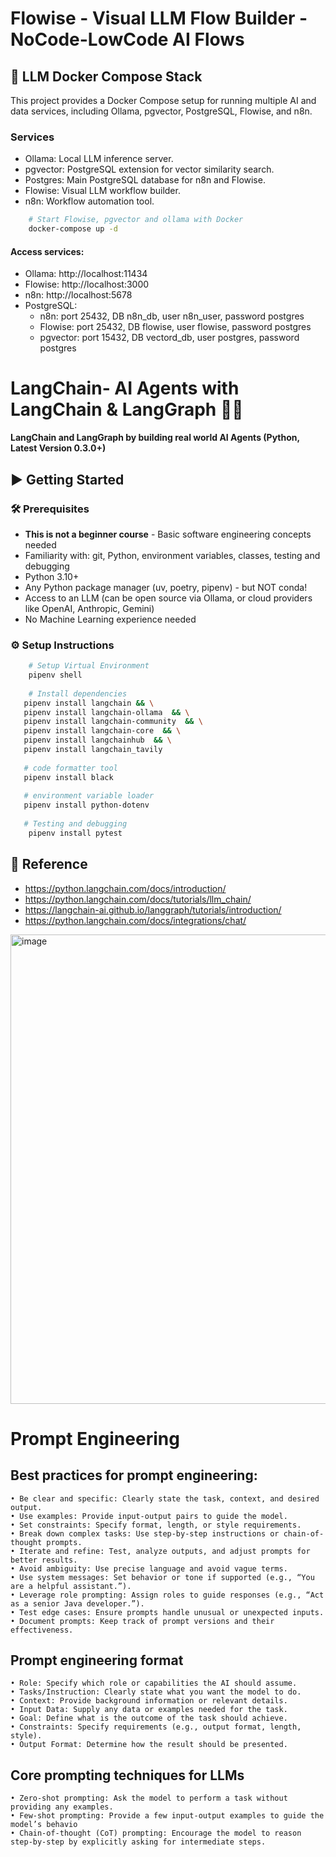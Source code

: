 # Flowise - Visual LLM Flow Builder - NoCode-LowCode AI Flows

## 🚀 LLM Docker Compose Stack
This project provides a Docker Compose setup for running multiple AI and data services, including Ollama, pgvector, PostgreSQL, Flowise, and n8n.


### Services
- Ollama: Local LLM inference server.
- pgvector: PostgreSQL extension for vector similarity search.
- Postgres: Main PostgreSQL database for n8n and Flowise.
- Flowise: Visual LLM workflow builder.
- n8n: Workflow automation tool.

```bash
    # Start Flowise, pgvector and ollama with Docker
    docker-compose up -d
```
#### Access services:
- Ollama: http://localhost:11434
- Flowise: http://localhost:3000
- n8n: http://localhost:5678
- PostgreSQL:
  - n8n: port 25432, DB n8n_db, user n8n_user, password postgres 
  - Flowise: port 25432, DB flowise, user flowise, password postgres 
  - pgvector: port 15432, DB vectord_db, user postgres, password postgres

# LangChain- AI Agents with LangChain & LangGraph 🦜🔗

**LangChain and LangGraph by building real world AI Agents (Python, Latest Version 0.3.0+)**

## ▶️ Getting Started

### 🛠️ Prerequisites
- **This is not a beginner course** - Basic software engineering concepts needed
- Familiarity with: git, Python, environment variables, classes, testing and debugging
- Python 3.10+
- Any Python package manager (uv, poetry, pipenv) - but NOT conda!
- Access to an LLM (can be open source via Ollama, or cloud providers like OpenAI, Anthropic, Gemini)
- No Machine Learning experience needed

### ⚙️ Setup Instructions

```bash
    # Setup Virtual Environment
    pipenv shell
   
    # Install dependencies
   pipenv install langchain && \
   pipenv install langchain-ollama  && \
   pipenv install langchain-community  && \
   pipenv install langchain-core  && \
   pipenv install langchainhub  && \
   pipenv install langchain_tavily
   
   # code formatter tool
   pipenv install black
   
   # environment variable loader
   pipenv install python-dotenv
   
   # Testing and debugging
    pipenv install pytest
```

## 🙏 Reference

- https://python.langchain.com/docs/introduction/
- https://python.langchain.com/docs/tutorials/llm_chain/
- https://langchain-ai.github.io/langgraph/tutorials/introduction/
- https://python.langchain.com/docs/integrations/chat/



<img width="1645" height="751" alt="image" src="https://github.com/user-attachments/assets/e8b56e63-c736-40e4-ae5b-72f18e664d46" />


# Prompt Engineering
## Best practices for prompt engineering:
	• Be clear and specific: Clearly state the task, context, and desired output.
	• Use examples: Provide input-output pairs to guide the model.
	• Set constraints: Specify format, length, or style requirements.
	• Break down complex tasks: Use step-by-step instructions or chain-of-thought prompts.
	• Iterate and refine: Test, analyze outputs, and adjust prompts for better results.
	• Avoid ambiguity: Use precise language and avoid vague terms.
	• Use system messages: Set behavior or tone if supported (e.g., “You are a helpful assistant.”).
	• Leverage role prompting: Assign roles to guide responses (e.g., “Act as a senior Java developer.”).
	• Test edge cases: Ensure prompts handle unusual or unexpected inputs.
	• Document prompts: Keep track of prompt versions and their effectiveness.


## Prompt engineering format
	• Role: Specify which role or capabilities the AI should assume.
	• Tasks/Instruction: Clearly state what you want the model to do.
	• Context: Provide background information or relevant details.
	• Input Data: Supply any data or examples needed for the task.
	• Goal: Define what is the outcome of the task should achieve.
	• Constraints: Specify requirements (e.g., output format, length, style).
	• Output Format: Determine how the result should be presented.


## Core prompting techniques for LLMs
	• Zero-shot prompting: Ask the model to perform a task without providing any examples.
	• Few-shot prompting: Provide a few input-output examples to guide the model’s behavio
	• Chain-of-thought (CoT) prompting: Encourage the model to reason step-by-step by explicitly asking for intermediate steps.


